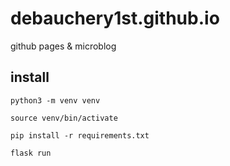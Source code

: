 # debauchery1st.github.io
github pages & microblog


## install

	python3 -m venv venv

	source venv/bin/activate

	pip install -r requirements.txt

	flask run
